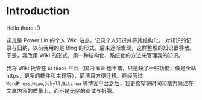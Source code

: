 # Introduction

Hello there :D

这儿是 Power Lin 的个人 Wiki 站点，记录个人知识并将其结构化。 对知识的记录与归纳，以前我用的是 Blog 的形式。后来逐渐发现，这样整理的知识很零散。于是，我改用 Wiki 的形式，用一种结构化、系统化的方法来管理我的知识。

我将 Wiki 托管在 `GitBook` 平台（国内 `看云` 也不错，只是缺了一些功能，像是全站 https，更多的插件和主题等），简洁且方便迁移。在经历过 `WordPress`,`Hexo`,`Jekyll`,`Bitcron` 等博客平台之后，我更希望将时间和精力倾注在文章内容的质量上，而不是无尽的调试与折腾。

